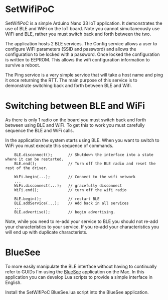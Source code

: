 # SetWifiPoC

SetWifiPoC is a simple Arduino Nano 33 IoT application.  It demonstrates the
use of BLE and WiFi on the IoT board.  Note you cannot simultaneously use WiFi
and BLE, rather you must switch back and forth between the two.

The application hosts 2 BLE services.  The Config service allows a user to
configure WiFi parameters (SSID and password) and allows the configuration
to be locked with a password.  Once locked the configuration is written
to EEPROM.  This allows the wifi configuration information to survive a
reboot.

The Ping service is a very simple service that will take a host name and
ping it once returning the RTT.  The main purpose of this service is to 
demonstrate switching back and forth between BLE and Wifi.

# Switching between BLE and WiFi

As there is only 1 radio on the board you must switch back and forth between
using BLE and WiFi.  To get this to work you must carefully sequence the BLE and WiFi calls.

In the application the system starts using BLE.  When you want to switch to
WiFi you must execute this sequence of commands.

```
    BLE.disconnect();       // Shutdown the interface into a state where it can be restarted.
    BLE.end();              // Turn off the BLE radio and reset the rest of the driver.

    WiFi.begin(...);        // Connect to the wifi network
    ...
    WiFi.disconnect(...);   // gracefully disconnect
    WiFi.end();             // turn off the wifi radio

    BLE.begin();            // restart BLE
    BLE.addService(...);    // Add back in all services
    ...
    BLE.advertise();        // begin advertising.
```

Note, while you need to re-add your service to BLE you should not
re-add your characteristics to your service.  If you re-add your
characteristics you will end up with duplicate characterists.

# BlueSee

To more easily manipulate the BLE interface without having to continually refer to GUIDs I'm using 
the [BlueSee](https://www.synapse.com/bluesee) application on the Mac.  In this application you 
can develop Lua scripts to provide a simple interface in English.

Install the SetWifiPoC BlueSee.lua script into the BlueSee application.